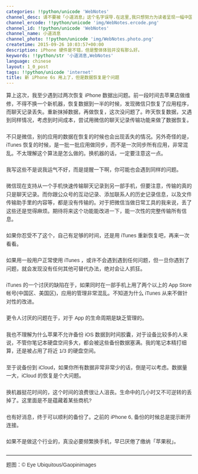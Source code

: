 ```yaml
---
categories: !!python/unicode 'WebNotes'
channel_desc: 请不要被「小道消息」这个名字误导.在这里,我只想努力为读者呈现一幅中国互联网的清明上河图.
channel_ercode: !!python/unicode 'img/WebNotes.ercode.png'
channel_id: !!python/unicode 'WebNotes'
channel_name: 小道消息
channel_photo: !!python/unicode 'img/WebNotes.photo.png'
createtime: 2015-09-26 10:03:57+00:00
description: iPhone 硬件是不错，但是整体体验并没有那么好。
keywords: !!python/str '小道消息,WebNotes'
language: chinese
layout: 1_0_post
tags: !!python/unicode 'internet'
title: 新 iPhone 6s 用上了，但是数据恢复是个问题
---
```

<div class="rich_media_content" id="js_content">
<p style="font-family: Avenir, sans-serif; line-height: 1.6em; border: 0px; margin-top: 2px; margin-bottom: 22px; padding: 0px; outline: 0px; color: rgb(51, 51, 51); white-space: normal;">
         算上这次，我至少遇到过两次恢复 iPhone 数据出问题。前一段时间去苹果店做维修，不得不换一个新机器，恢复数据到一半的时候，发现微信只恢复了应用程序，而聊天记录丢失。重新抹掉数据，再做恢复，这次没问题了。昨天恢复数据，又遇到同样情况，考虑到时间成本，尝试用微信的聊天记录传输功能来做了数据恢复。
        </p>
<p style="font-family: Avenir, sans-serif; line-height: 1.6em; border: 0px; margin-top: 2px; margin-bottom: 22px; padding: 0px; outline: 0px; color: rgb(51, 51, 51); white-space: normal;">
         不只是微信，别的应用的数据在恢复的时候也会出现丢失的情况。另外奇怪的是，iTunes 恢复的时候，是一批一批应用做同步，而不是一次同步所有应用，非常混乱。不太理解这个算法是怎么做的。换机器的话，一定要注意这一点。
        </p>
<p style="font-family: Avenir, sans-serif; line-height: 1.6em; border: 0px; margin-top: 2px; margin-bottom: 22px; padding: 0px; outline: 0px; color: rgb(51, 51, 51); white-space: normal;">
         我写这些不是说我运气不好，而是提醒一下啊，你可能也会遇到同样的问题。
        </p>
<p style="font-family: Avenir, sans-serif; line-height: 1.6em; border: 0px; margin-top: 2px; margin-bottom: 22px; padding: 0px; outline: 0px; color: rgb(51, 51, 51); white-space: normal;">
         微信现在支持从一个手机快速传输聊天记录到另一部手机，但要注意，传输的真的只是聊天记录。而你跟公众号的互动记录、添加联系人的历史记录信息，以及文件传输助手里的内容等，都是没有传输的。对于把微信当做日常工具的我来说，丢了这些还是觉得麻烦。期待将来这个功能能改进一下，能一次性的完整传输所有信息。
        </p>
<p style="font-family: Avenir, sans-serif; line-height: 1.6em; border: 0px; margin-top: 2px; margin-bottom: 22px; padding: 0px; outline: 0px; color: rgb(51, 51, 51); white-space: normal;">
         如果你忍受不了这个，自己有足够的时间，还是用 iTunes 重新恢复吧，再来一次看看。
        </p>
<p style="font-family: Avenir, sans-serif; line-height: 1.6em; border: 0px; margin-top: 2px; margin-bottom: 22px; padding: 0px; outline: 0px; color: rgb(51, 51, 51); white-space: normal;">
         如果用一般用户正常使用 iTunes ，或许不会遇到遇到任何问题，但一旦你遇到了问题，就会发现没有任何其他可替代办法，绝对会让人抓狂。
        </p>
<p style="font-family: Avenir, sans-serif; line-height: 1.6em; border: 0px; margin-top: 2px; margin-bottom: 22px; padding: 0px; outline: 0px; color: rgb(51, 51, 51); white-space: normal;">
         iTunes 的一个讨厌的缺陷在于，如果同时在一部手机上用了两个以上的 App Store 帐号(中国区、美国区)，应用的管理非常混乱。不知道为什么 iTunes 从来不做针对性的改进。
        </p>
<p style="font-family: Avenir, sans-serif; line-height: 1.6em; border: 0px; margin-top: 2px; margin-bottom: 22px; padding: 0px; outline: 0px; color: rgb(51, 51, 51); white-space: normal;">
         更令人讨厌的问题在于，对于 App 的生命周期是缺乏管理的。
        </p>
<p style="font-family: Avenir, sans-serif; line-height: 1.6em; border: 0px; margin-top: 2px; margin-bottom: 22px; padding: 0px; outline: 0px; color: rgb(51, 51, 51); white-space: normal;">
         我也不理解为什么苹果不允许备份 iOS 数据到时间胶囊，对于设备比较多的人来说，不管你笔记本硬盘空间多大，都会被这些备份数据塞满。我的笔记本精打细算，还是被占用了将近 1/3 的硬盘空间。
        </p>
<p style="font-family: Avenir, sans-serif; line-height: 1.6em; border: 0px; margin-top: 2px; margin-bottom: 22px; padding: 0px; outline: 0px; color: rgb(51, 51, 51); white-space: normal;">
         至于说备份到 iCloud，如果你所有数据非常非常少的话，倒是可以考虑。数据量一大，iCloud 的恢复是个大问题。
        </p>
<p style="font-family: Avenir, sans-serif; line-height: 1.6em; border: 0px; margin-top: 2px; margin-bottom: 22px; padding: 0px; outline: 0px; color: rgb(51, 51, 51); white-space: normal;">
         换机器挺花时间的，这个时间的浪费很让人沮丧。生命中的几小时又不可逆转的丢掉了。这里面是不是蕴藏着某些商机?
        </p>
<p style="font-family: Avenir, sans-serif; line-height: 1.6em; border: 0px; margin-top: 2px; margin-bottom: 22px; padding: 0px; outline: 0px; color: rgb(51, 51, 51); white-space: normal;">
         也有好消息，终于可以顺利的备份了。之前的 iPhone 6, 备份的时候总是提示断开连接。
        </p>
<p style="font-family: Avenir, sans-serif; line-height: 1.6em; border: 0px; margin-top: 2px; margin-bottom: 22px; padding: 0px; outline: 0px; color: rgb(51, 51, 51); white-space: normal;">
         如果不是做这个行业的，真没必要频繁换手机，早已厌倦了缴纳「苹果税」。
        </p>
<hr style="font-family: Avenir, sans-serif; line-height: 1.6em; border-right-width: 0px; border-bottom-width: 0px; border-left-width: 0px; border-top-style: solid; border-top-color: rgb(234, 234, 234); height: 1px; margin: 1em 0px; padding: 0px; color: rgb(51, 51, 51); white-space: normal;"/>
<p style="font-family: Avenir, sans-serif; line-height: 1.6em; border: 0px; margin-top: 2px; margin-bottom: 22px; padding: 0px; outline: 0px; color: rgb(51, 51, 51); white-space: normal;">
         题图：© Eye Ubiquitous/Gaopinimages
        </p>
<p>
<br/>
</p>
</div>